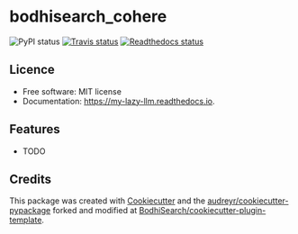 # bodhisearch_cohere

![PyPI status](https://img.shields.io/pypi/v/bodhisearch_cohere.svg)
[![Travis status](https://img.shields.io/travis/BodhiSearch/bodhisearch_cohere.svg)](https://travis-ci.com/BodhiSearch/bodhisearch_cohere)
[![Readthedocs status](https://readthedocs.org/projects/my-lazy-llm/badge/?version=latest)](https://my-lazy-llm.readthedocs.io/en/latest/?version=latest)

## Licence

- Free software: MIT license
- Documentation: <https://my-lazy-llm.readthedocs.io>.

## Features

- TODO

## Credits

This package was created with [Cookiecutter](https://github.com/cookiecutter/cookiecutter) and the [audreyr/cookiecutter-pypackage](https://github.com/audreyr/cookiecutter-pypackage) forked and modified at [BodhiSearch/cookiecutter-plugin-template](https://github.com/BodhiSearch/cookiecutter-plugin-template).
